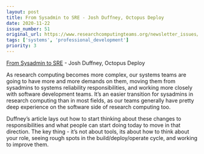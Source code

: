 ```yaml
---
layout: post
title: From Sysadmin to SRE - Josh Duffney, Octopus Deploy
date: 2020-11-22
issue_number: 51
original_url: https://www.researchcomputingteams.org/newsletter_issues/0051
tags: ['systems', 'professional_development']
priority: 3
---
```


<!-- markdownlint-disable MD033 -->
<!-- markdownlint-disable MD041 -->
<!-- markdownlint-disable MD049 -->

[From Sysadmin to SRE](https://octopus.com/blog/sysadmin-to-sre) - Josh Duffney, Octopus Deploy

As research computing becomes more complex, our systems teams are going to have more and more demands on them, moving them from sysadmins to systems reliability responsibilities, and working more closely with software development teams.   It’s an easier transition for sysadmins in research computing than in most fields, as our teams generally have pretty deep experience on the software side of research computing too.

Duffney’s article lays out how to start thinking about these changes to responsibilities and what people can start doing today to move in that direction.   The key thing - it’s not about tools, its about how to think about your role, seeing rough spots in the build/deploy/operate cycle, and working to improve them.

